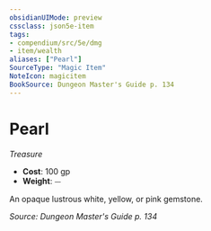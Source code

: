 ```yaml
---
obsidianUIMode: preview
cssclass: json5e-item
tags:
- compendium/src/5e/dmg
- item/wealth
aliases: ["Pearl"]
SourceType: "Magic Item"
NoteIcon: magicitem
BookSource: Dungeon Master's Guide p. 134
---
```

# Pearl
*Treasure*  

- **Cost**: 100 gp
- **Weight**: ⏤

An opaque lustrous white, yellow, or pink gemstone.

*Source: Dungeon Master's Guide p. 134*